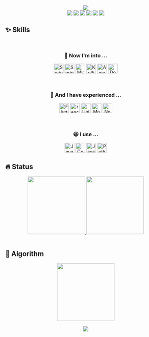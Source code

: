<div align = center>
<img src="https://capsule-render.vercel.app/api?type=Waving&color=1A4D2E&height=300&section=header&text=Sunny%20Lee's%20Github&fontColor=FAF3E3&fontSize=50&fontAlignY=40" />
</div>

<div align = center>
 <img src = "https://user-images.githubusercontent.com/80109963/222221155-a7584a68-cfe8-4a85-9dd8-4027ab152f45.png" / >
 <img src = "https://user-images.githubusercontent.com/80109963/222220670-4547bc25-f0f9-4578-a75e-103bd606ec1c.png" / >
 <img src = "https://user-images.githubusercontent.com/80109963/222222083-29ed1d57-32e0-461e-9314-87a255d37301.png" / >
 <img src = "https://user-images.githubusercontent.com/80109963/222222912-a48a15c0-ec2b-4e36-8d2c-bb21d99af0f8.png" / >
 <img src = "https://user-images.githubusercontent.com/80109963/222219942-34cfa8cd-0142-415f-acc9-87c312f277f1.png" / >
 <img src = "https://user-images.githubusercontent.com/80109963/222222538-50fb2a4d-c149-48b0-8e15-869c9f562f4f.png" / >
</div>

## ✨ Skills
&nbsp;
<div align = center>
  <h3>🧐 Now I'm into ... </h3>
  <img height="30em" alt="Spring" src ="https://img.shields.io/badge/Spring-6DB33F.svg?&style=for-the-badge&logo=Spring&logoColor=white"/> 
  <img height="30em"alt="Spring Boot" src ="https://img.shields.io/badge/Spring Boot-6DB33F.svg?&style=for-the-badge&logo=Spring Boot&logoColor=white"/> 
  <img height="30em" alt="MySQL" src ="https://img.shields.io/badge/MySQL-4479A1.svg?&style=for-the-badge&logo=MySQL&logoColor=white"/> 
  <img height="30em" alt="Kotlin" src ="https://img.shields.io/badge/Kotlin-7F52FF.svg?&style=for-the-badge&logo=Kotlin&logoColor=white"/>
  <img height="30em" alt="Amazon AWS" src ="https://img.shields.io/badge/AWS-232F3E.svg?&style=for-the-badge&logo=Amazon AWS&logoColor=white"/>
  <img height="30em" alt="Docker" src ="https://img.shields.io/badge/Docker-2496ED.svg?&style=for-the-badge&logo=Docker&logoColor=white"/>
</div>
  
&nbsp;
<div align = center>
  <h3>🫠 And I have experienced ... </h3>
  <img height="30em" alt="Flutter" src ="https://img.shields.io/badge/Dart&Flutter-02569B.svg?&style=for-the-badge&logo=Flutter&logoColor=white"/> 
  <img height="30em" alt="react.js" src ="https://img.shields.io/badge/react-61DAFB.svg?&style=for-the-badge&logo=React&logoColor=white"/>
  <img height="30em" alt="Unity" src ="https://img.shields.io/badge/Unity-239120.svg?&style=for-the-badge&logo=Unity&logoColor=white"/> 
  <img height="30em" alt="MongoDB" src ="https://img.shields.io/badge/MongoDB-47A248.svg?&style=for-the-badge&logo=MongoDB&logoColor=white"/>
  <img height="30em" alt="NestJS" src ="https://img.shields.io/badge/NestJS-E0234E.svg?&style=for-the-badge&logo=NestJS&logoColor=white"/> 
</div>

&nbsp;
<div align = center>
  <h3>😃 I use ... </h3>
  <img height="30em" alt="Java" src ="https://img.shields.io/badge/Java-A7752F.svg?&style=for-the-badge"/> 
  <img height="30em" alt="C++" src ="https://img.shields.io/badge/C++-E1587E.svg?&style=for-the-badge"/> 
  <img height="30em" alt="JavaScript" src ="https://img.shields.io/badge/JavaScript-EDE170.svg?&style=for-the-badge"/> 
  <img height="30em" alt="Python" src ="https://img.shields.io/badge/Python-3776AB.svg?&style=for-the-badge"/> 
  
</div>
  
## 🔥 Status
<div align = center>
<a href="https://github.com/sunnyineverywhere">
  <img height="180em" src="https://github-readme-stats-git-masterrstaa-rickstaa.vercel.app/api?username=sunnyineverywhere&theme=swift&show_icons=true" />
  <img height="180em" src="https://github-readme-stats-git-masterrstaa-rickstaa.vercel.app/api/top-langs/?username=sunnyineverywhere&theme=swift&layout=compact" />
</a>
</div>

<br />

## 🐌 Algorithm
<div align = center>
  <img height="180em" src= "http://mazassumnida.wtf/api/v2/generate_badge?boj=sunnyleewin"/>
</div>
  
<br />

<div align = center>
<a href="https://hits.seeyoufarm.com"><img src="https://hits.seeyoufarm.com/api/count/incr/badge.svg?url=https%3A%2F%2Fgithub.com%2Fsunnyineverywhere&count_bg=%2379C83D&title_bg=%23555555&icon=&icon_color=%23E7E7E7&title=hits&edge_flat=false"/></a>
</div>
